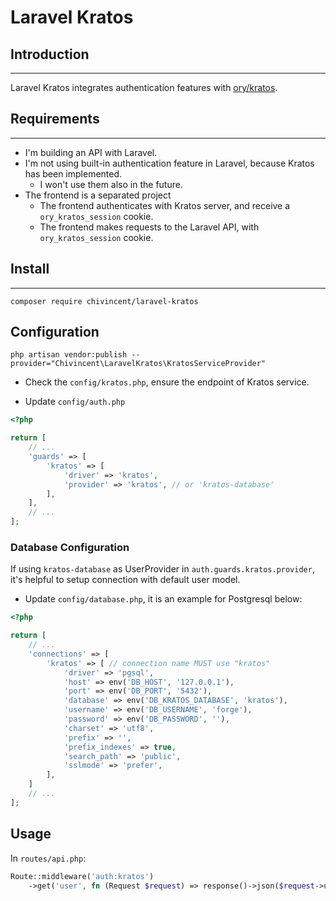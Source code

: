 # Laravel Kratos

## Introduction
---

Laravel Kratos integrates authentication features with [ory/kratos](https://github.com/ory/kratos).

## Requirements
---

- I'm  building an API with Laravel.
- I'm not using built-in authentication feature in Laravel, because Kratos has been implemented.
  - I won't use them also in the future.
- The frontend is a separated project
  - The frontend authenticates with Kratos server, and receive a `ory_kratos_session` cookie.
  - The frontend makes requests to the Laravel API, with `ory_kratos_session` cookie.

## Install
---

```shell
composer require chivincent/laravel-kratos
```

## Configuration

```shell
php artisan vendor:publish --provider="Chivincent\LaravelKratos\KratosServiceProvider"
```

- Check the `config/kratos.php`, ensure the endpoint of Kratos service.

- Update `config/auth.php`

```php
<?php

return [
    // ...
    'guards' => [
        'kratos' => [
            'driver' => 'kratos',
            'provider' => 'kratos', // or 'kratos-database'
        ],    
    ],
    // ...
];
```

### Database Configuration

If using `kratos-database` as UserProvider in `auth.guards.kratos.provider`, it's helpful to setup connection with default user model.

- Update `config/database.php`, it is an example for Postgresql below:

```php
<?php

return [
    // ...
    'connections' => [
        'kratos' => [ // connection name MUST use "kratos" 
            'driver' => 'pgsql',
            'host' => env('DB_HOST', '127.0.0.1'),
            'port' => env('DB_PORT', '5432'),
            'database' => env('DB_KRATOS_DATABASE', 'kratos'),
            'username' => env('DB_USERNAME', 'forge'),
            'password' => env('DB_PASSWORD', ''),
            'charset' => 'utf8',
            'prefix' => '',
            'prefix_indexes' => true,
            'search_path' => 'public',
            'sslmode' => 'prefer',
        ],    
    ]
    // ... 
];
```

## Usage

In `routes/api.php`:

```php
Route::middleware('auth:kratos')
    ->get('user', fn (Request $request) => response()->json($request->user()));
```

